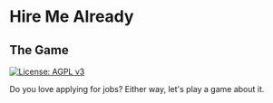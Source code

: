 # Hire Me Already
## The Game

[![License: AGPL v3](https://img.shields.io/badge/License-AGPL_v3-blue.svg)](https://www.gnu.org/licenses/agpl-3.0)

Do you love applying for jobs? Either way, let's play a game about it.